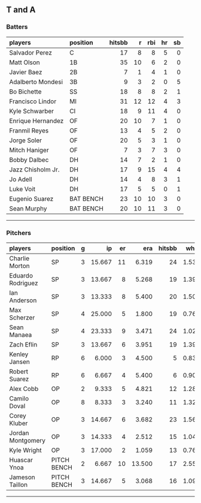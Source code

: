 ## T and A

### Batters

 
|players           |position  | hitsbb|  r| rbi| hr| sb| 
|:-----------------|:---------|------:|--:|---:|--:|--:| 
|Salvador Perez    |C         |     17|  8|   8|  5|  0| 
|Matt Olson        |1B        |     35| 10|   6|  2|  0| 
|Javier Baez       |2B        |      7|  1|   4|  1|  0| 
|Adalberto Mondesi |3B        |      9|  3|   2|  0|  5| 
|Bo Bichette       |SS        |     18|  8|   8|  2|  1| 
|Francisco Lindor  |MI        |     31| 12|  12|  4|  3| 
|Kyle Schwarber    |CI        |     18|  9|  11|  4|  0| 
|Enrique Hernandez |OF        |     20| 10|   7|  1|  0| 
|Franmil Reyes     |OF        |     13|  4|   5|  2|  0| 
|Jorge Soler       |OF        |     20|  5|   3|  1|  0| 
|Mitch Haniger     |OF        |      7|  3|   7|  3|  0| 
|Bobby Dalbec      |DH        |     14|  7|   2|  1|  0| 
|Jazz Chisholm Jr. |DH        |     17|  9|  15|  4|  4| 
|Jo Adell          |DH        |     14|  4|   8|  3|  1| 
|Luke Voit         |DH        |     17|  5|   5|  0|  1| 
|Eugenio Suarez    |BAT BENCH |     23| 10|  10|  3|  0| 
|Sean Murphy       |BAT BENCH |     20| 10|  11|  3|  0| 


* * *

### Pitchers

 
|players           |position    |  g|     ip| er|    era| hitsbb|  whip| so|  w| sv| 
|:-----------------|:-----------|--:|------:|--:|------:|------:|-----:|--:|--:|--:| 
|Charlie Morton    |SP          |  3| 15.667| 11|  6.319|     24| 1.532| 14|  1|  0| 
|Eduardo Rodriguez |SP          |  3| 13.667|  8|  5.268|     19| 1.390| 12|  0|  0| 
|Ian Anderson      |SP          |  3| 13.333|  8|  5.400|     20| 1.500| 12|  1|  0| 
|Max Scherzer      |SP          |  4| 25.000|  5|  1.800|     19| 0.760| 33|  3|  0| 
|Sean Manaea       |SP          |  4| 23.333|  9|  3.471|     24| 1.029| 24|  2|  0| 
|Zach Eflin        |SP          |  3| 13.667|  6|  3.951|     19| 1.390| 12|  0|  0| 
|Kenley Jansen     |RP          |  6|  6.000|  3|  4.500|      5| 0.833|  8|  0|  4| 
|Robert Suarez     |RP          |  6|  6.667|  4|  5.400|      6| 0.900|  9|  1|  0| 
|Alex Cobb         |OP          |  2|  9.333|  5|  4.821|     12| 1.286| 14|  1|  0| 
|Camilo Doval      |OP          |  8|  8.333|  3|  3.240|     11| 1.320|  9|  0|  4| 
|Corey Kluber      |OP          |  3| 14.667|  6|  3.682|     23| 1.568| 12|  0|  0| 
|Jordan Montgomery |OP          |  3| 14.333|  4|  2.512|     15| 1.047| 11|  0|  0| 
|Kyle Wright       |OP          |  3| 17.000|  2|  1.059|     13| 0.765| 26|  2|  0| 
|Huascar Ynoa      |PITCH BENCH |  2|  6.667| 10| 13.500|     17| 2.550|  8|  0|  0| 
|Jameson Taillon   |PITCH BENCH |  3| 14.667|  5|  3.068|     16| 1.091| 13|  1|  0| 


* * *


